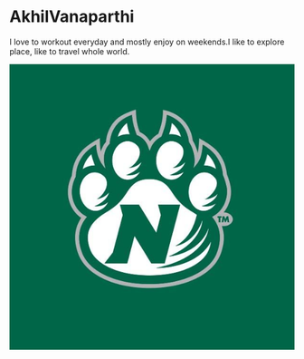 # AkhilVanaparthi
I love to workout everyday and mostly enjoy on weekends.I like to explore place, like to travel whole world.


![Photo](/NWMSU.jpg)














